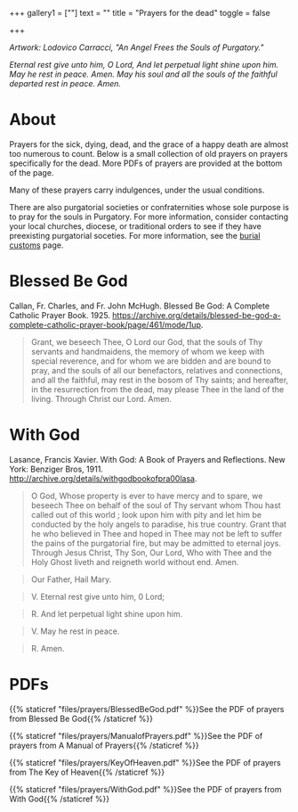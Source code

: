 +++
gallery1 = [""]
text = ""
title = "Prayers for the dead"
toggle = false

+++

_Artwork: Lodovico Carracci, "An Angel Frees the Souls of Purgatory."_

_Eternal rest give unto him, O Lord, And let perpetual light shine upon him. May he rest in peace. Amen. May his soul and all the souls of the faithful departed rest in peace. Amen._

# About

Prayers for the sick, dying, dead, and the grace of a happy death are almost too numerous to count. Below is a small collection of old prayers on prayers specifically for the dead. More PDFs of prayers are provided at the bottom of the page. 

Many of these prayers carry indulgences, under the usual conditions.

There are also purgatorial societies or confraternities whose sole purpose is to pray for the souls in Purgatory. For more information, consider contacting your local churches, diocese, or traditional orders to see if they have preexisting purgatorial soceties. For more information, see the [burial customs](/burial-customs) page. 

# Blessed Be God

Callan, Fr. Charles, and Fr. John McHugh. Blessed Be God: A Complete Catholic Prayer Book. 1925. https://archive.org/details/blessed-be-god-a-complete-catholic-prayer-book/page/461/mode/1up.

> Grant, we beseech Thee, O Lord our God, that the souls of Thy servants and handmaidens, the memory of whom we keep with special reverence, and for whom we are bidden and are bound to pray, and the souls of all our benefactors, relatives and connections, and all the faithful, may rest in the bosom of Thy saints; and hereafter, in the resurrection from the dead, may please Thee in the land of the living. Through Christ our Lord. Amen. 

# With God

Lasance, Francis Xavier. With God: A Book of Prayers and Reflections. New York: Benziger Bros, 1911. http://archive.org/details/withgodbookofpra00lasa.

> O God, Whose property is ever to have mercy and to spare, we beseech Thee on behalf of the soul of Thy servant whom Thou hast called out of this world ; look upon him with pity and let him be conducted by the holy angels to paradise, his true country. Grant that he who believed in Thee and hoped in Thee may not be left to suffer the pains of the purgatorial fire, but may be admitted to eternal joys. Through Jesus Christ, Thy Son, Our Lord, Who with Thee and the Holy Ghost liveth and reigneth world without end. Amen.

> Our Father, Hail Mary.

> V. Eternal rest give unto him, 0 Lord;

> R. And let perpetual light shine upon him.

> V. May he rest in peace.

> R. Amen.

# PDFs 

{{% staticref "files/prayers/BlessedBeGod.pdf" %}}See the PDF of prayers from Blessed Be God{{% /staticref %}}

{{% staticref "files/prayers/ManualofPrayers.pdf" %}}See the PDF of prayers from A Manual of Prayers{{% /staticref %}}

{{% staticref "files/prayers/KeyOfHeaven.pdf" %}}See the PDF of prayers from The Key of Heaven{{% /staticref %}}

{{% staticref "files/prayers/WithGod.pdf" %}}See the PDF of prayers from With God{{% /staticref %}}
